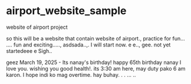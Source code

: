 # airport_website_sample
website of airport project

so this will be a website that contain website of airport., practice for fun...
....
fun and exciting.....,
asdsada..,.
I will start now. e e..,
gee.
not yet startedeee
e
Sigh..

geez
March 19, 2025 - Its nanay's birthday! happy 65th birthday nanay I love you. wishing you good health!. its 3:30 am here, may duty pako 6 am karon. I hope indi ko mag overtime. hay buhay. . .
...
..
